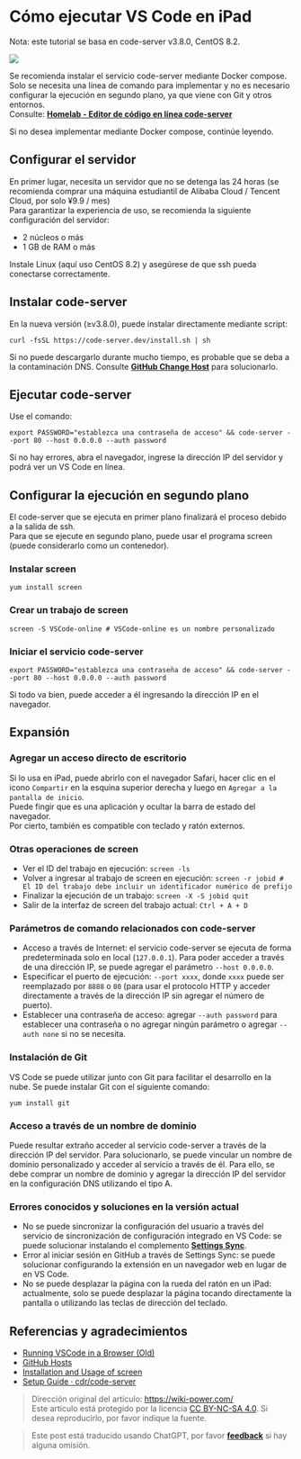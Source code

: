 # Cómo ejecutar VS Code en iPad

Nota: este tutorial se basa en code-server v3.8.0, CentOS 8.2.

![](https://wiki-media-1253965369.cos.ap-guangzhou.myqcloud.com/img/20201221140748.jpg)

Se recomienda instalar el servicio code-server mediante Docker compose.  
Solo se necesita una línea de comando para implementar y no es necesario configurar la ejecución en segundo plano, ya que viene con Git y otros entornos.  
Consulte: [**Homelab - Editor de código en línea code-server**](https://wiki-power.com/Homelab-%E5%9C%A8%E7%BA%BF%E4%BB%A3%E7%A0%81%E7%BC%96%E8%BE%91%E5%99%A8code-server)

Si no desea implementar mediante Docker compose, continúe leyendo.

## Configurar el servidor

En primer lugar, necesita un servidor que no se detenga las 24 horas (se recomienda comprar una máquina estudiantil de Alibaba Cloud / Tencent Cloud, por solo ¥9.9 / mes)  
Para garantizar la experiencia de uso, se recomienda la siguiente configuración del servidor:

- 2 núcleos o más
- 1 GB de RAM o más

Instale Linux (aquí uso CentOS 8.2) y asegúrese de que ssh pueda conectarse correctamente.

## Instalar code-server

En la nueva versión (≥v3.8.0), puede instalar directamente mediante script:

```shell
curl -fsSL https://code-server.dev/install.sh | sh
```

Si no puede descargarlo durante mucho tiempo, es probable que se deba a la contaminación DNS. Consulte [**GitHub Change Host**](https://wiki-power.com/GitHub改Host) para solucionarlo.

## Ejecutar code-server

Use el comando:

```shell
export PASSWORD="establezca una contraseña de acceso" && code-server --port 80 --host 0.0.0.0 --auth password
```

Si no hay errores, abra el navegador, ingrese la dirección IP del servidor y podrá ver un VS Code en línea.

## Configurar la ejecución en segundo plano

El code-server que se ejecuta en primer plano finalizará el proceso debido a la salida de ssh.  
Para que se ejecute en segundo plano, puede usar el programa screen (puede considerarlo como un contenedor).

### Instalar screen

```shell
yum install screen
```

### Crear un trabajo de screen

```shell
screen -S VSCode-online # VSCode-online es un nombre personalizado
```

### Iniciar el servicio code-server

```shell
export PASSWORD="establezca una contraseña de acceso" && code-server --port 80 --host 0.0.0.0 --auth password
```

Si todo va bien, puede acceder a él ingresando la dirección IP en el navegador.

## Expansión

### Agregar un acceso directo de escritorio

Si lo usa en iPad, puede abrirlo con el navegador Safari, hacer clic en el icono `Compartir` en la esquina superior derecha y luego en `Agregar a la pantalla de inicio`.  
Puede fingir que es una aplicación y ocultar la barra de estado del navegador.  
Por cierto, también es compatible con teclado y ratón externos.

### Otras operaciones de screen

- Ver el ID del trabajo en ejecución: `screen -ls`
- Volver a ingresar al trabajo de screen en ejecución: `screen -r jobid # El ID del trabajo debe incluir un identificador numérico de prefijo`
- Finalizar la ejecución de un trabajo: `screen -X -S jobid quit`
- Salir de la interfaz de screen del trabajo actual: `Ctrl + A + D`

### Parámetros de comando relacionados con code-server

- Acceso a través de Internet: el servicio code-server se ejecuta de forma predeterminada solo en local (`127.0.0.1`). Para poder acceder a través de una dirección IP, se puede agregar el parámetro `--host 0.0.0.0`.
- Especificar el puerto de ejecución: `--port xxxx`, donde `xxxx` puede ser reemplazado por `8888` o `80` (para usar el protocolo HTTP y acceder directamente a través de la dirección IP sin agregar el número de puerto).
- Establecer una contraseña de acceso: agregar `--auth password` para establecer una contraseña o no agregar ningún parámetro o agregar `--auth none` si no se necesita.

### Instalación de Git

VS Code se puede utilizar junto con Git para facilitar el desarrollo en la nube. Se puede instalar Git con el siguiente comando:

```shell
yum install git
```

### Acceso a través de un nombre de dominio

Puede resultar extraño acceder al servicio code-server a través de la dirección IP del servidor. Para solucionarlo, se puede vincular un nombre de dominio personalizado y acceder al servicio a través de él. Para ello, se debe comprar un nombre de dominio y agregar la dirección IP del servidor en la configuración DNS utilizando el tipo A.

### Errores conocidos y soluciones en la versión actual

- No se puede sincronizar la configuración del usuario a través del servicio de sincronización de configuración integrado en VS Code: se puede solucionar instalando el complemento [**Settings Sync**](https://marketplace.visualstudio.com/items?itemName=Shan.code-settings-sync).
- Error al iniciar sesión en GitHub a través de Settings Sync: se puede solucionar configurando la extensión en un navegador web en lugar de en VS Code.
- No se puede desplazar la página con la rueda del ratón en un iPad: actualmente, solo se puede desplazar la página tocando directamente la pantalla o utilizando las teclas de dirección del teclado.

## Referencias y agradecimientos

- [Running VSCode in a Browser (Old)](https://wiki-power.com/在浏览器上运行VSCode（旧）)
- [GitHub Hosts](https://wiki-power.com/GitHub改Host)
- [Installation and Usage of screen](https://www.jianshu.com/p/420569381e74)
- [Setup Guide · cdr/code-server](https://github.com/cdr/code-server/blob/v3.8.0/doc/guide.md)

> Dirección original del artículo: <https://wiki-power.com/>  
> Este artículo está protegido por la licencia [CC BY-NC-SA 4.0](https://creativecommons.org/licenses/by/4.0/deed.zh). Si desea reproducirlo, por favor indique la fuente.

> Este post está traducido usando ChatGPT, por favor [**feedback**](https://github.com/linyuxuanlin/Wiki_MkDocs/issues/new) si hay alguna omisión.